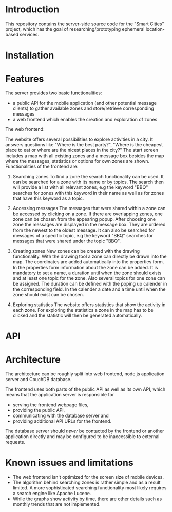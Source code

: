 # Introduction
This repository contains the server-side source code for the "Smart Cities" project, which has the goal of researching/prototyping ephemeral location-based services.
# Installation
# Features
The server provides two basic functionalities:
* a public API for the mobile application (and other potential message clients) to gather available zones and store/retrieve corresponding messages
* a web frontend which enables the creation and exploration of zones

The web frontend:

The website offers several possibilities to explore activities in a city. It answers questions like "Where is the best party?", "Where is the cheapest place to eat or where are the nicest places in the city?" The start screen includes a map with all existing zones and a message box besides the map where the messages, statistics or options for own zones are shown.
Functionalities of the frontend are:

1. Searching zones
To find a zone the search functionality can be used. It can be searched for a zone with its name or by topics. The search then will provide a list with all relevant zones, e.g the keyword "BBQ" searches for zones with this keyword in their name as well as for zones that have this keyword as a topic.

2. Accessing messages
The messages that were shared within a zone can be accessed by clicking on a zone. If there are overlapping zones, one zone can be chosen from the appearing popup. After choosing one zone the messages are displayed in the message box. They are ordered from the newest to the oldest message. It can also be searched for messages of a specific topic, e.g the keyword "BBQ" searches for messages that were shared under the topic "BBQ".

3. Creating zones
New zones can be created with the drawing functionality. With the drawing tool a zone can directly be drawn into the map. The coordinates are added automatically into the properties form. In the properties form information about the zone can be added. It is mandatory to set a name, a duration until when the zone should exists and at least one topic for the zone. Also several topics for one zone can be assigned. The duration can be defined with the poping up calender in the corresponding field. In the calender a date and a time until when the zone should exist can be chosen.

4. Exploring statistics
The website offers statistics that show the activity in each zone. For exploring the statistics a zone in the map has to be clicked and the statistic will then be generated automatically.

# API
# Architecture
The architecture can be roughly split into web frontend, node.js application server and CouchDB database.

The frontend uses both parts of the public API as well as its own API, which means that the application server is responsible for

* serving the frontend webpage files,
* providing the public API,
* communicating with the database server and
* providing additional API URLs for the frontend.

The database server should *never* be contacted by the frontend or another application directly and may be configured to be inaccessible to external requests.

# Known issues and limitations

* The web frontend isn't optimized for the screen size of mobile devices.
* The algorithm behind searching zones is rather simple and as a result limited. A more sophisticated searching functionality most likely requires a search engine like Apache Lucene.
* While the graphs show activity by time, there are other details such as monthly trends that are not implemented.
